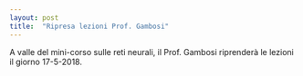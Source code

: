 ```yaml
---
layout: post
title:  "Ripresa lezioni Prof. Gambosi"
---
```


A valle del mini-corso sulle reti neurali, il Prof. Gambosi riprenderà le lezioni il giorno 17-5-2018.

